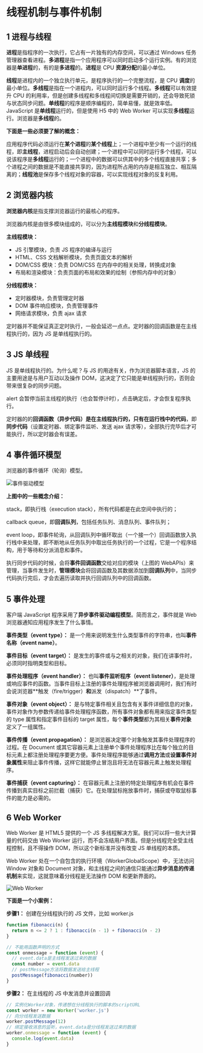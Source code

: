 # 线程机制与事件机制

## 1 进程与线程

**进程**是指程序的一次执行，它占有一片独有的内存空间，可以通过 Windows 任务管理器查看进程。**多进程**是指一个应用程序可以同时启动多个运行实例。有的浏览器是**单进程**的，有的是**多进程**的。**进程**是 CPU **资源分配**的最小单位。

**线程**是进程内的一个独立执行单元，是程序执行的一个完整流程，是 CPU **调度**的最小单位。**多线程**是指在一个进程内，可以同时运行多个线程。**多线程**可以有效提升 CPU 的利用率，但是创建多线程和多线程间切换是需要开销的，还会导致死锁与状态同步问题。**单线程**的程序是顺序编程的，简单易懂，就是效率低。JavaScript 是**单线程**运行的，但是使用 H5 中的 Web Worker 可以实现**多线程**运行。浏览器是**多线程**的。

**下面是一些必须要了解的概念：**

应用程序代码必须运行在**某个进程**的**某个线程**上；一个进程中至少有一个运行的线程，即**主线程**，进程启动后会自动创建；一个进程中可以同时运行多个线程，可以说该程序是**多线程**运行的；一个进程中的数据可以供其中的多个线程直接共享；多个进程之间的数据是不能直接共享的，因为进程所占用的内存是相互独立、相互隔离的；**线程池**是保存多个线程对象的容器，可以实现线程对象的反复利用。

## 2 浏览器内核

**浏览器内核**是指支撑浏览器运行的最核心的程序。

浏览器内核是由很多模块组成的，可以分为**主线程模块**和**分线程模块**。

**主线程模块：**

- JS 引擎模块，负责 JS 程序的编译与运行
- HTML、CSS 文档解析模块，负责页面文本的解析
- DOM/CSS 模块：负责 DOM/CSS 在内存中的相关处理，转换成对象
- 布局和渲染模块：负责页面的布局和效果的绘制（参照内存中的对象）

**分线程模块：**

- 定时器模块，负责管理定时器
- DOM 事件响应模块，负责管理事件
- 网络请求模块，负责 ajax 请求

定时器并不能保证真正定时执行，一般会延迟一点点。定时器的回调函数是在主线程执行的，因为 JS 是单线程执行的。

## 3 JS 单线程

JS 是单线程执行的。为什么呢？与 JS 的用途有关，作为浏览器脚本语言，JS 的主要用途是与用户互动以及操作 DOM，这决定了它只能是单线程执行的，否则会带来很复杂的同步问题。

alert 会暂停当前主线程的执行（也会暂停计时），点击确定后，才会恢复程序执行。

定时器的的**回调函数（异步代码）**是在主线程执行的，只有在**运行栈中的代码**，即**同步代码**（设置定时器、绑定事件监听、发送 ajax 请求等），全部执行完毕后才可能执行，所以定时器会有误差。

## 4 事件循环模型

浏览器的事件循环（轮询）模型。

![事件驱动模型](https://wx2.sinaimg.cn/mw690/600a9336gy1gd8m9u97dpj20i40g1q8g.jpg)

**上图中的一些概念介绍：**

stack，即执行栈（execution stack），所有代码都是在此空间中执行的；

callback queue，即**回调队列**，包括任务队列、消息队列、事件队列；

event loop，即事件轮询，从回调队列中循环取出（一个接一个）回调函数放入执行栈中来处理，即不断地从任务队列中取出任务执行的一个过程，它是一个程序结构，用于等待和分派消息和事件。

执行同步代码的时候，会将**事件回调函数**交给对应的模块（上图的 WebAPIs）来管理，当事件发生时，**管理模块**会将回调函数及其数据添加到**回调队列**中，当同步代码执行完后，才会去遍历读取并执行回调队列中的回调函数。

## 5 事件处理

客户端 JavaScript 程序采用了**异步事件驱动编程模型**。简而言之，事件就是 Web 浏览器通知应用程序发生了什么事情。

**事件类型（event type）：** 是一个用来说明发生什么类型事件的字符串，也叫**事件名称（event name）**。

**事件目标（event target）：** 是发生的事件或与之相关的对象，我们在讲事件时，必须同时指明类型和目标。

**事件处理程序（event handler）：** 也叫**事件监听程序（event listener）**，是处理或响应事件的函数。当事件目标上注册的事件处理程序被浏览器调用时，我们有时会说浏览器**触发（fire/trigger）**和**派发（dispatch）**了事件。

**事件对象（event object）：** 是与特定事件相关且包含有关事件详细信息的对象，事件对象作为参数传递给事件处理程序函数，所有事件对象都有用来指定事件类型的 type 属性和指定事件目标的 target 属性，每个**事件类型**都为其相关**事件对象**定义了一组属性。

**事件传播（event propagation）：** 是浏览器决定哪个对象触发其事件处理程序的过程。在 Document 或其它容器元素上注册单个事件处理程序比在每个独立的目标元素上都注册处理程序要更方便。事件处理程序能够通过**调用方法**或**设置事件对象属性**来阻止事件传播，这样它就能停止冒泡且将无法在容器元素上触发处理程序。 

**事件捕获（event capturing）：** 在容器元素上注册的特定处理程序有机会在事件传播到真实目标之前拦截（捕获）它。在处理鼠标拖放事件时，捕获或夺取鼠标事件的能力是必需的。

## 6 Web Worker

Web Worker 是 HTML5 提供的一个 JS 多线程解决方案。我们可以将一些大计算量的代码交由 Web Worker 运行，而不会冻结用户界面。但是分线程完全受主线程控制，且不得操作 DOM，所以这个新标准并没有改变 JS 单线程的本质。

Web Worker 处在一个自包含的执行环境（WorkerGlobalScope）中，无法访问 Window 对象和 Document 对象，和主线程之间的通信只能通过**异步消息的传递机制**来实现，这就意味着分线程是无法操作 DOM 和更新界面的。

![Web Worker](https://wx3.sinaimg.cn/mw690/600a9336gy1gd8m9xvg7kj20oy0a9my0.jpg)

**下面是一个小案例：**

**步骤1：** 创建在分线程执行的 JS 文件，比如 worker.js

```javascript
function fibonacci(n) {
  return n <= 2 ? 1 : fibonacci(n - 1) + fibonacci(n - 2)
}

// 不能用函数声明的方式
const onmessage = function (event) {
  // event.data是主线程发送过来的数据
  const number = event.data
  // postMessage方法将数据发送给主线程
  postMessage(fibonacci(number))
}
```

**步骤2：** 在主线程的 JS 中发消息并设置回调

```javascript
// 实例化Worker对象，传递想在分线程执行的脚本的scriptURL
const worker = new Worker('worker.js')
// 向分线程发送数据
worker.postMessage(12)
// 绑定接收消息的监听，event.data是分线程发送过来的数据
worker.onmessage = function (event) {
  console.log(event.data)
}
```
